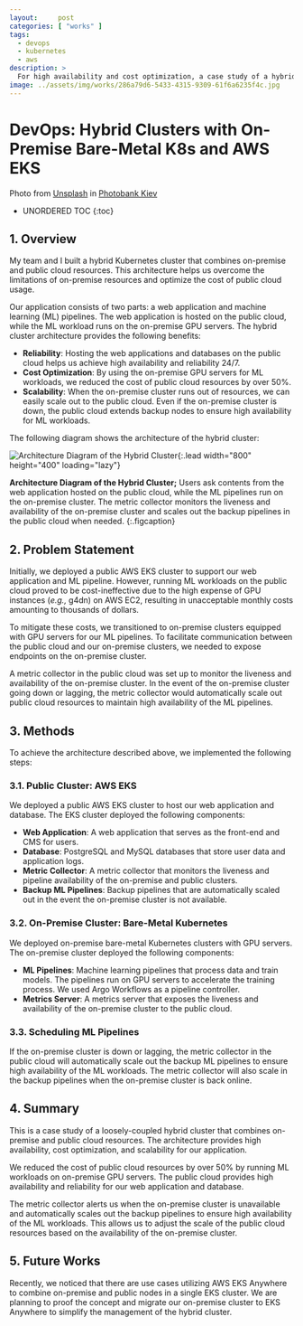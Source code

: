 ```yaml
---
layout:     post
categories: [ "works" ]
tags:
  - devops
  - kubernetes
  - aws
description: >
  For high availability and cost optimization, a case study of a hybrid cluster that combines on-premise and public cloud.
image: ../assets/img/works/286a79d6-5433-4315-9309-61f6a6235f4c.jpg
---
```


# DevOps: Hybrid Clusters with On-Premise Bare-Metal K8s and AWS EKS

Photo from <a href="https://unsplash.com/ko/%EC%82%AC%EC%A7%84/%EB%82%AE%EC%97%90-%EB%B0%94%EC%9C%84-%ED%95%B4%EC%95%88%EC%97%90-%EC%84%9C%EC%9E%88%EB%8A%94-3-%EB%AA%85%EC%9D%98-%EB%82%A8%EC%9E%90-Opzk_hvwO9Q?utm_content=creditCopyText&utm_medium=referral&utm_source=unsplash">Unsplash</a> in <a href="https://unsplash.com/ko/@mike_kiev?utm_content=creditCopyText&utm_medium=referral&utm_source=unsplash">Photobank Kiev</a>
  

* UNORDERED TOC
{:toc}

## 1. Overview

My team and I built a hybrid Kubernetes cluster that combines on-premise and public cloud resources. This architecture helps us overcome the limitations of on-premise resources and optimize the cost of public cloud usage.

Our application consists of two parts: a web application and machine learning (ML) pipelines. The web application is hosted on the public cloud, while the ML workload runs on the on-premise GPU servers. The hybrid cluster architecture provides the following benefits:

- **Reliability**: Hosting the web applications and databases on the public cloud helps us achieve high availability and reliability 24/7.
- **Cost Optimization**: By using the on-premise GPU servers for ML workloads, we reduced the cost of public cloud resources by over 50%.
- **Scalability**: When the on-premise cluster runs out of resources, we can easily scale out to the public cloud. Even if the on-premise cluster is down, the public cloud extends backup nodes to ensure high availability for ML workloads.

The following diagram shows the architecture of the hybrid cluster:

![Architecture Diagram of the Hybrid Cluster](../assets/img/works/10393250-4f16-43e6-856b-c4fa7515fdce.png){:.lead width="800" height="400" loading="lazy"}

**Architecture Diagram of the Hybrid Cluster;** Users ask contents from the web application hosted on the public cloud, while the ML pipelines run on the on-premise cluster. The metric collector monitors the liveness and availability of the on-premise cluster and scales out the backup pipelines in the public cloud when needed.
{:.figcaption}

## 2. Problem Statement

Initially, we deployed a public AWS EKS cluster to support our web application and ML pipeline. However, running ML workloads on the public cloud proved to be cost-ineffective due to the high expense of GPU instances (*e.g.,* g4dn) on AWS EC2, resulting in unacceptable monthly costs amounting to thousands of dollars.

To mitigate these costs, we transitioned to on-premise clusters equipped with GPU servers for our ML pipelines. To facilitate communication between the public cloud and our on-premise clusters, we needed to expose endpoints on the on-premise cluster.

A metric collector in the public cloud was set up to monitor the liveness and availability of the on-premise cluster. In the event of the on-premise cluster going down or lagging, the metric collector would automatically scale out public cloud resources to maintain high availability of the ML pipelines.

## 3. Methods
To achieve the architecture described above, we implemented the following steps:

### 3.1. Public Cluster: AWS EKS
We deployed a public AWS EKS cluster to host our web application and database. The EKS cluster deployed the following components:

- **Web Application**: A web application that serves as the front-end and CMS for users.
- **Database**: PostgreSQL and MySQL databases that store user data and application logs.
- **Metric Collector**: A metric collector that monitors the liveness and pipeline availability of the on-premise and public clusters.
- **Backup ML Pipelines**: Backup pipelines that are automatically scaled out in the event the on-premise cluster is not available.

### 3.2. On-Premise Cluster: Bare-Metal Kubernetes
We deployed on-premise bare-metal Kubernetes clusters with GPU servers. The on-premise cluster deployed the following components:

- **ML Pipelines**: Machine learning pipelines that process data and train models. The pipelines run on GPU servers to accelerate the training process. We used Argo Workflows as a pipeline controller.
- **Metrics Server**: A metrics server that exposes the liveness and availability of the on-premise cluster to the public cloud.

### 3.3. Scheduling ML Pipelines
If the on-premise cluster is down or lagging, the metric collector in the public cloud will automatically scale out the backup ML pipelines to ensure high availability of the ML workloads. The metric collector will also scale in the backup pipelines when the on-premise cluster is back online.

## 4. Summary
This is a case study of a loosely-coupled hybrid cluster that combines on-premise and public cloud resources. The architecture provides high availability, cost optimization, and scalability for our application.

We reduced the cost of public cloud resources by over 50% by running ML workloads on on-premise GPU servers. The public cloud provides high availability and reliability for our web application and database.

The metric collector alerts us when the on-premise cluster is unavailable and automatically scales out the backup pipelines to ensure high availability of the ML workloads. This allows us to adjust the scale of the public cloud resources based on the availability of the on-premise cluster.

## 5. Future Works
Recently, we noticed that there are use cases utilizing AWS EKS Anywhere to combine on-premise and public nodes in a single EKS cluster. We are planning to proof the concept and migrate our on-premise cluster to EKS Anywhere to simplify the management of the hybrid cluster.
